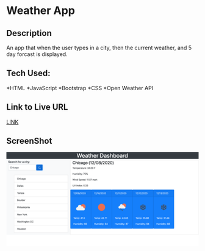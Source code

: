 # Weather App

## Description
An app that when the user types in a city, then the current weather, and 5 day forcast is displayed.

## Tech Used:
*HTML
*JavaScript
*Bootstrap
*CSS
*Open Weather API

## Link to Live URL
[LINK](https://akelstrom.github.io/weather-app/.)

## ScreenShot
![ScreenShot](https://github.com/akelstrom/weather-app/blob/main/Screen%20Shot%202020-12-08%20at%204.03.41%20PM.png?raw=true)
